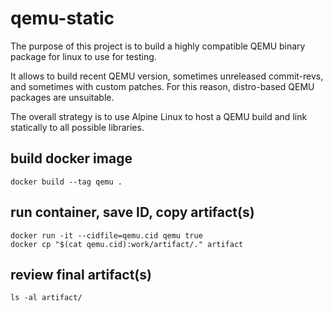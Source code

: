 # qemu-static

The purpose of this project is to build a highly compatible QEMU binary package
for linux to use for testing.

It allows to build recent QEMU version, sometimes unreleased commit-revs, and
sometimes with custom patches. For this reason, distro-based QEMU packages are
unsuitable.

The overall strategy is to use Alpine Linux to host a QEMU build and link
statically to all possible libraries.


## build docker image
```
docker build --tag qemu .
```

## run container, save ID, copy artifact(s)
```
docker run -it --cidfile=qemu.cid qemu true
docker cp "$(cat qemu.cid):work/artifact/." artifact
```

## review final artifact(s)
```
ls -al artifact/
```
